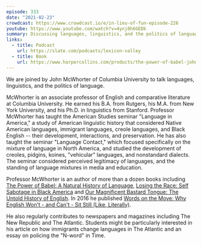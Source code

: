 ```yaml
---
episode: 333
date: "2021-02-23"
crowdcast: https://www.crowdcast.io/e/in-lieu-of-fun-episode-226
youtube: https://www.youtube.com/watch?v=4ynj8h6GEDk
summary: Discussing languages, linguistics, and the politics of language
links:
  - title: Podcast
    url: https://slate.com/podcasts/lexicon-valley
  - title: Book
    url: https://www.harpercollins.com/products/the-power-of-babel-john-mcwhorter
---
```

We are joined by John McWhorter of Columbia University to talk languages,
linguistics, and the politics of language.

McWhorter is an associate professor of English and comparative literature at
Columbia University. He earned his B.A. from Rutgers, his M.A. from New York
University, and his Ph.D. in linguistics from Stanford. Professor McWhorter has
taught the American Studies seminar "Language in America," a study of American
linguistic history that considered Native American languages, immigrant
languages, creole languages, and Black English -- their development,
interactions, and preservation. He has also taught the seminar "Language
Contact," which focused specifically on the mixture of language in North
America, and studied the development of creoles, pidgins, koines, "vehicular"
languages, and nonstandard dialects. The seminar considered perceived
legitimacy of languages, and the standing of language mixtures in media and
education.

Professor McWhorter is an author of more than a dozen books including [The
Power of Babel: A Natural History of Language][book1], [Losing the Race: Self
Sabotage in Black America][book2] and [Our Magnificent Bastard Tongue: The
Untold History of English][book3]. In 2016 he published [Words on the Move: Why
English Won't - and Can't - Sit Still (Like, Literally)][book4]. 

He also regularly contributes to newspapers and magazines including The New
Republic and The Atlantic. Students might be particularly interested in his
article on how immigrants change languages in The Atlantic and an essay on
policing the "N-word" in Time.

[book1]: https://www.harpercollins.com/products/the-power-of-babel-john-mcwhorter
[book2]: https://www.harpercollins.com/products/losing-the-race-john-mcwhorter
[book3]: https://www.penguinrandomhouse.com/books/302945/our-magnificent-bastard-tongue-by-john-mcwhorter/
[book4]: https://us.macmillan.com/books/9781250143785
